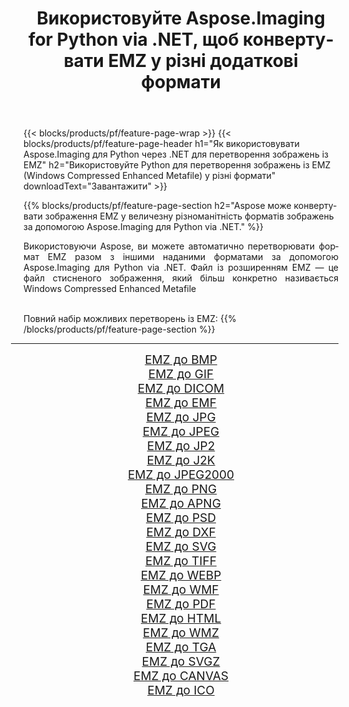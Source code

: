 ﻿---
title: Використовуйте Aspose.Imaging for Python via .NET, щоб конвертувати EMZ у різні додаткові формати 
weight: 3920
url: /uk/python-net/conversion/from/emz/ 
lang: uk
langdirlevel: 2
locales: zh-hans,ja,it,ru,de,es,fr,nl,id,lt,pl,pt,vi,tr,ko,zh-hant,ar,hi,th,sv,cs,uk,he
description: Ви можете швидко трансформувати EMZ(Windows Compressed Enhanced Metafile) у різні формати за допомогою Aspose.Imaging для Python via .NET.
---

{{< blocks/products/pf/feature-page-wrap >}}
{{< blocks/products/pf/feature-page-header h1="Як використовувати Aspose.Imaging для Python через .NET для перетворення зображень із EMZ" h2="Використовуйте Python для перетворення зображень із EMZ (Windows Compressed Enhanced Metafile) у різні формати" downloadText="Завантажити" >}}


{{% blocks/products/pf/feature-page-section  h2="Aspose може конвертувати зображення EMZ у величезну різноманітність форматів зображень за допомогою Aspose.Imaging для Python via .NET." %}}
<p align=justify>Використовуючи Aspose, ви можете автоматично перетворювати формат EMZ разом з іншими наданими форматами за допомогою Aspose.Imaging для Python via .NET. Файл із розширенням EMZ — це файл стисненого зображення, який більш конкретно називається Windows Compressed Enhanced Metafile</p>
<br/>
Повний набір можливих перетворень із EMZ:
{{% /blocks/products/pf/feature-page-section %}}
<div class="container-fluid productfamilypage bg-gray">
    <div class="convertypes bg-gray agp-content section">
        <div class="container">
		<hr style="margin-left:-20px;"/>
		<div class="row other-converters" style="gap: 10px;font-size: 19px;text-align:center;">
		    <div class='col-md-2 other-converter remove-lp remove-rp'><a href="/imaging/uk/python-net/conversion/emz-to-bmp/" style="padding:15px;">EMZ до BMP</a></div><div class='col-md-2 other-converter remove-lp remove-rp'><a href="/imaging/uk/python-net/conversion/emz-to-gif/" style="padding:15px;">EMZ до GIF</a></div><div class='col-md-2 other-converter remove-lp remove-rp'><a href="/imaging/uk/python-net/conversion/emz-to-dicom/" style="padding:15px;">EMZ до DICOM</a></div><div class='col-md-2 other-converter remove-lp remove-rp'><a href="/imaging/uk/python-net/conversion/emz-to-emf/" style="padding:15px;">EMZ до EMF</a></div><div class='col-md-2 other-converter remove-lp remove-rp'><a href="/imaging/uk/python-net/conversion/emz-to-jpg/" style="padding:15px;">EMZ до JPG</a></div><div class='col-md-2 other-converter remove-lp remove-rp'><a href="/imaging/uk/python-net/conversion/emz-to-jpeg/" style="padding:15px;">EMZ до JPEG</a></div><div class='col-md-2 other-converter remove-lp remove-rp'><a href="/imaging/uk/python-net/conversion/emz-to-jp2/" style="padding:15px;">EMZ до JP2</a></div><div class='col-md-2 other-converter remove-lp remove-rp'><a href="/imaging/uk/python-net/conversion/emz-to-j2k/" style="padding:15px;">EMZ до J2K</a></div><div class='col-md-2 other-converter remove-lp remove-rp'><a href="/imaging/uk/python-net/conversion/emz-to-jpeg2000/" style="padding:15px;">EMZ до JPEG2000</a></div><div class='col-md-2 other-converter remove-lp remove-rp'><a href="/imaging/uk/python-net/conversion/emz-to-png/" style="padding:15px;">EMZ до PNG</a></div><div class='col-md-2 other-converter remove-lp remove-rp'><a href="/imaging/uk/python-net/conversion/emz-to-apng/" style="padding:15px;">EMZ до APNG</a></div><div class='col-md-2 other-converter remove-lp remove-rp'><a href="/imaging/uk/python-net/conversion/emz-to-psd/" style="padding:15px;">EMZ до PSD</a></div><div class='col-md-2 other-converter remove-lp remove-rp'><a href="/imaging/uk/python-net/conversion/emz-to-dxf/" style="padding:15px;">EMZ до DXF</a></div><div class='col-md-2 other-converter remove-lp remove-rp'><a href="/imaging/uk/python-net/conversion/emz-to-svg/" style="padding:15px;">EMZ до SVG</a></div><div class='col-md-2 other-converter remove-lp remove-rp'><a href="/imaging/uk/python-net/conversion/emz-to-tiff/" style="padding:15px;">EMZ до TIFF</a></div><div class='col-md-2 other-converter remove-lp remove-rp'><a href="/imaging/uk/python-net/conversion/emz-to-webp/" style="padding:15px;">EMZ до WEBP</a></div><div class='col-md-2 other-converter remove-lp remove-rp'><a href="/imaging/uk/python-net/conversion/emz-to-wmf/" style="padding:15px;">EMZ до WMF</a></div><div class='col-md-2 other-converter remove-lp remove-rp'><a href="/imaging/uk/python-net/conversion/emz-to-pdf/" style="padding:15px;">EMZ до PDF</a></div><div class='col-md-2 other-converter remove-lp remove-rp'><a href="/imaging/uk/python-net/conversion/emz-to-html/" style="padding:15px;">EMZ до HTML</a></div><div class='col-md-2 other-converter remove-lp remove-rp'><a href="/imaging/uk/python-net/conversion/emz-to-wmz/" style="padding:15px;">EMZ до WMZ</a></div><div class='col-md-2 other-converter remove-lp remove-rp'><a href="/imaging/uk/python-net/conversion/emz-to-tga/" style="padding:15px;">EMZ до TGA</a></div><div class='col-md-2 other-converter remove-lp remove-rp'><a href="/imaging/uk/python-net/conversion/emz-to-svgz/" style="padding:15px;">EMZ до SVGZ</a></div><div class='col-md-2 other-converter remove-lp remove-rp'><a href="/imaging/uk/python-net/conversion/emz-to-canvas/" style="padding:15px;">EMZ до CANVAS</a></div><div class='col-md-2 other-converter remove-lp remove-rp'><a href="/imaging/uk/python-net/conversion/emz-to-ico/" style="padding:15px;">EMZ до ICO</a></div>
                </div>
        </div>
    </div>
</div>
<br/>

